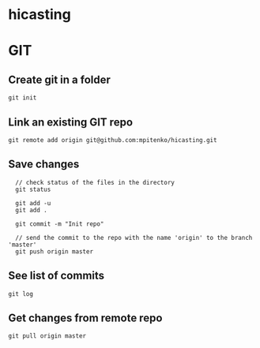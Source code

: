 # hicasting







# GIT

## Create git in a folder

```
git init
```

## Link an existing GIT repo

```
git remote add origin git@github.com:mpitenko/hicasting.git
```

## Save changes

```
  // check status of the files in the directory
  git status

  git add -u
  git add .
  
  git commit -m "Init repo"

  // send the commit to the repo with the name 'origin' to the branch 'master'
  git push origin master
```

## See list of commits

```
git log
```

## Get changes from remote repo

```
git pull origin master
```